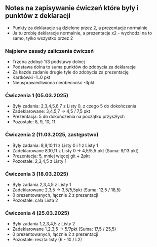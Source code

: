 ## Notes na zapisywanie ćwiczeń które były i punktów z deklaracji

- Punkty za deklaracje są dzielone przez 2, a prezentacje normalnie
- Ja tu zrobię deklaracje normalnie, a prezentacje x2 - wychodzi na to samo, tylko wszystko przez 2

### Najpierw zasady zaliczenia ćwiczeń
- Trzeba zdobyć 1/3 podstawy dolnej
- Podstawa dolna to suma punktów do zdobycia za deklaracje
- Za każde zadanie drugie tyle do zdobycia za prezentację
- Kartkówki -1..0 pkt
- Nieusprawiedliwiona nieobecność -3pkt

### Ćwiczenia 1 (05.03.2025)
- Były zadania: 2,3,4,5,6,7 z Listy 0, z czego 5 do dokończenia
- Zadeklarowane: 3,4,5,7 -> 4,5 / 7,5 pkt
- Prezentacja: 5 do dokończenia na początku przyszłych
- Pozostałe: 8, 9, 10, 11

### Ćwiczenia 2 (11.03.2025, zastępstwo)
- Były zadania: 8,9,10,11 z Listy 0 i 1 z Listy 1
- Zadeklarowane 8,10,11 z Listy 0 -> 4,5/5,5 pkt (Suma: 9/13 pkt)
- Prezentacja: 5, mniej więcej git + 2pkt
- Pozostałe: 2,3,4,5 z Listy 1

### Ćwiczenia 3 (18.03.2025)
- Były zadania 2,3,4,5 z Listy 1
- Zadeklarowane 2,3,5 -> 3,5/5,5pkt (Suma: 12,5 / 18,5)
- 0 prezentowanych, łącznie 2 z prezentacji
- Pozostałe: cała Lista 2

### Ćwiczenia 4 (25.03.2025)
- Były zadania 1,2,3,4,5 z Listy 2
- Zadeklarowane 1,2,3,5 -> 5/7pkt (Suma: 17,5 / 25,5)
- 0 prezentowanych, łącznie 2 z prezentacji
- Pozostałe: reszta listy (6 - 10 / L2)